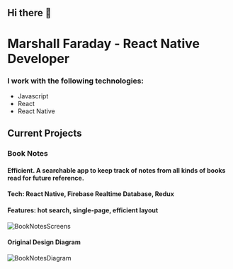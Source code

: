 

## Hi there 👋


# Marshall Faraday - React Native Developer


### I work with the following technologies:

* Javascript
* React
* React Native

## Current Projects

### Book Notes

#### Efficient. A searchable app to keep track of notes from all kinds of books read for future reference.

#### Tech: React Native, Firebase Realtime Database, Redux

#### Features: hot search, single-page, efficient layout

![BookNotesScreens](https://user-images.githubusercontent.com/57548521/115157731-e1281a00-a058-11eb-8e53-24bdebbc3bab.png)

#### Original Design Diagram

![BookNotesDiagram](https://user-images.githubusercontent.com/57548521/115157750-f2712680-a058-11eb-8cbe-0ffc61927f39.png)

